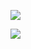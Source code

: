 ![](https://github-readme-stats.vercel.app/api?username=oneirical&custom_title=Oneirical&show_icons=true&theme=merko&hide_border=true&border_radius=10&hide_rank=true&hide=prs,contribs,issues)

![](https://github-readme-stats.vercel.app/api/top-langs/?username=Oneirical&langs_count=4&layout=compact&theme=merko&hide_border=true&border_radius=10&exclude_repo=oneirical.github.io)
